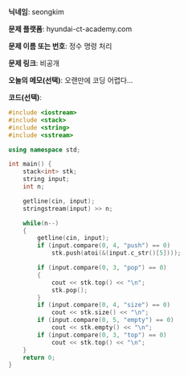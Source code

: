 **닉네임**: seongkim

**문제 플랫폼**: hyundai-ct-academy.com

**문제 이름 또는 번호**: 정수 명령 처리

**문제 링크**: 비공개

**오늘의 메모(선택)**: 오랜만에 코딩 어렵다...

**코드(선택)**:

```cpp
#include <iostream>
#include <stack>
#include <string>
#include <sstream>

using namespace std;

int main() {
    stack<int> stk;
    string input;
    int n;

    getline(cin, input);
    stringstream(input) >> n;

    while(n--)
    {
        getline(cin, input);
        if (input.compare(0, 4, "push") == 0)
            stk.push(atoi(&(input.c_str()[5])));

        if (input.compare(0, 3, "pop") == 0)
        {
            cout << stk.top() << "\n";
            stk.pop();
        }
        if (input.compare(0, 4, "size") == 0)
            cout << stk.size() << "\n";
        if (input.compare(0, 5, "empty") == 0)
            cout << stk.empty() << "\n";
        if (input.compare(0, 3, "top") == 0)
            cout << stk.top() << "\n";
    }
    return 0;
}
```